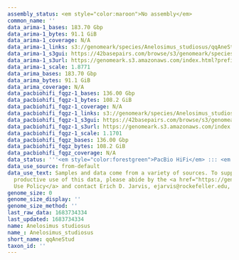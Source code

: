 ```yaml
---
assembly_status: <em style="color:maroon">No assembly</em>
common_name: ''
data_arima-1_bases: 183.70 Gbp
data_arima-1_bytes: 91.1 GiB
data_arima-1_coverage: N/A
data_arima-1_links: s3://genomeark/species/Anelosimus_studiosus/qqAneStud1/genomic_data/arima/<br>
data_arima-1_s3gui: https://42basepairs.com/browse/s3/genomeark/species/Anelosimus_studiosus/qqAneStud1/genomic_data/arima/
data_arima-1_s3url: https://genomeark.s3.amazonaws.com/index.html?prefix=species/Anelosimus_studiosus/qqAneStud1/genomic_data/arima/
data_arima-1_scale: 1.8771
data_arima_bases: 183.70 Gbp
data_arima_bytes: 91.1 GiB
data_arima_coverage: N/A
data_pacbiohifi_fqgz-1_bases: 136.00 Gbp
data_pacbiohifi_fqgz-1_bytes: 108.2 GiB
data_pacbiohifi_fqgz-1_coverage: N/A
data_pacbiohifi_fqgz-1_links: s3://genomeark/species/Anelosimus_studiosus/qqAneStud1/genomic_data/pacbio_hifi/<br>
data_pacbiohifi_fqgz-1_s3gui: https://42basepairs.com/browse/s3/genomeark/species/Anelosimus_studiosus/qqAneStud1/genomic_data/pacbio_hifi/
data_pacbiohifi_fqgz-1_s3url: https://genomeark.s3.amazonaws.com/index.html?prefix=species/Anelosimus_studiosus/qqAneStud1/genomic_data/pacbio_hifi/
data_pacbiohifi_fqgz-1_scale: 1.1701
data_pacbiohifi_fqgz_bases: 136.00 Gbp
data_pacbiohifi_fqgz_bytes: 108.2 GiB
data_pacbiohifi_fqgz_coverage: N/A
data_status: '''<em style="color:forestgreen">PacBio HiFi</em> ::: <em style="color:forestgreen">Arima</em>'''
data_use_source: from-default
data_use_text: Samples and data come from a variety of sources. To support fair and
  productive use of this data, please abide by the <a href="https://genome10k.soe.ucsc.edu/data-use-policies/">Data
  Use Policy</a> and contact Erich D. Jarvis, ejarvis@rockefeller.edu, with any questions.
genome_size: 0
genome_size_display: ''
genome_size_method: ''
last_raw_data: 1683734334
last_updated: 1683734334
name: Anelosimus studiosus
name_: Anelosimus_studiosus
short_name: qqAneStud
taxon_id: ''
---
```

